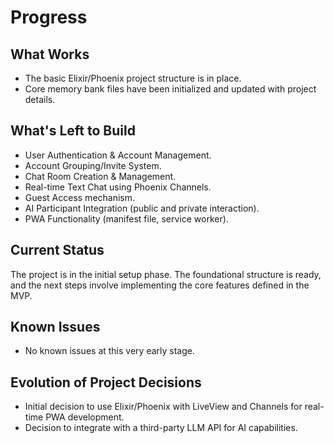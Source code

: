 # Progress

## What Works

- The basic Elixir/Phoenix project structure is in place.
- Core memory bank files have been initialized and updated with project details.

## What's Left to Build

- User Authentication & Account Management.
- Account Grouping/Invite System.
- Chat Room Creation & Management.
- Real-time Text Chat using Phoenix Channels.
- Guest Access mechanism.
- AI Participant Integration (public and private interaction).
- PWA Functionality (manifest file, service worker).

## Current Status

The project is in the initial setup phase. The foundational structure is ready, and the next steps involve implementing the core features defined in the MVP.

## Known Issues

- No known issues at this very early stage.

## Evolution of Project Decisions

- Initial decision to use Elixir/Phoenix with LiveView and Channels for real-time PWA development.
- Decision to integrate with a third-party LLM API for AI capabilities.
